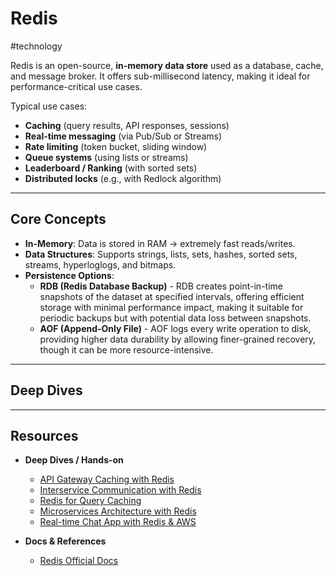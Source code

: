 # Redis

#technology

Redis is an open-source, **in-memory data store** used as a database, cache, and message broker. It offers sub-millisecond latency, making it ideal for performance-critical use cases.

Typical use cases:

- **Caching** (query results, API responses, sessions)
- **Real-time messaging** (via Pub/Sub or Streams)
- **Rate limiting** (token bucket, sliding window)
- **Queue systems** (using lists or streams)
- **Leaderboard / Ranking** (with sorted sets)
- **Distributed locks** (e.g., with Redlock algorithm)

---
## Core Concepts

- **In-Memory**: Data is stored in RAM → extremely fast reads/writes.
- **Data Structures**: Supports strings, lists, sets, hashes, sorted sets, streams, hyperloglogs, and bitmaps.
- **Persistence Options**:
	- **RDB (Redis Database Backup)** - RDB creates point-in-time snapshots of the dataset at specified intervals, offering efficient storage with minimal performance impact, making it suitable for periodic backups but with potential data loss between snapshots.
	- **AOF (Append-Only File)** - AOF logs every write operation to disk, providing higher data durability by allowing finer-grained recovery, though it can be more resource-intensive.

---
## Deep Dives


---
## Resources

- **Deep Dives / Hands-on**
	- [API Gateway Caching with Redis](https://redis.io/learn/howtos/solutions/microservices/api-gateway-caching)
	- [Interservice Communication with Redis](https://redis.io/learn/howtos/solutions/microservices/interservice-communication)
	- [Redis for Query Caching](https://redis.io/learn/howtos/solutions/microservices/caching)
	- [Microservices Architecture with Redis](https://redis.io/learn/howtos/solutions/microservices/common-data/microservices-arch)
	- [Real-time Chat App with Redis & AWS](https://redis.io/learn/create/aws/chatapp)

- **Docs & References**
	- [Redis Official Docs](https://redis.io/docs/latest/)
